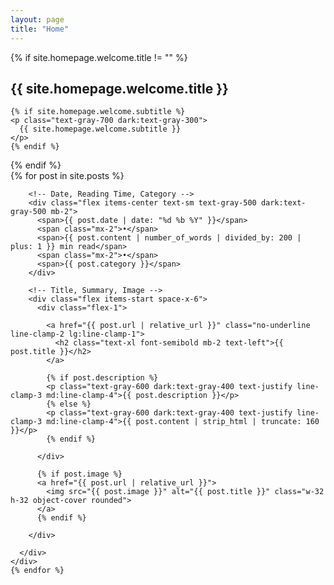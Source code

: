 ```yaml
---
layout: page
title: "Home"
---
```


<div class="max-w-prose mx-auto text-center">

  {% if site.homepage.welcome.title != "" %}
  <!-- Welcome Message -->
  <div class="py-6 px-6 mb-8">
    <h2 class="text-2xl font-bold mb-2">{{ site.homepage.welcome.title }}</h2>

    {% if site.homepage.welcome.subtitle %}
    <p class="text-gray-700 dark:text-gray-300">
      {{ site.homepage.welcome.subtitle }}
    </p>
    {% endif %}

  </div>
  {% endif %}

  <div class="space-y-12">
    {% for post in site.posts %}
    <div class="flex items-start space-x-6">
      <div class="flex-1">

        <!-- Date, Reading Time, Category -->
        <div class="flex items-center text-sm text-gray-500 dark:text-gray-500 mb-2">
          <span>{{ post.date | date: "%d %b %Y" }}</span>
          <span class="mx-2">•</span>
          <span>{{ post.content | number_of_words | divided_by: 200 | plus: 1 }} min read</span>
          <span class="mx-2">•</span>
          <span>{{ post.category }}</span>
        </div>

        <!-- Title, Summary, Image -->
        <div class="flex items-start space-x-6">
          <div class="flex-1">

            <a href="{{ post.url | relative_url }}" class="no-underline line-clamp-2 lg:line-clamp-1">
              <h2 class="text-xl font-semibold mb-2 text-left">{{ post.title }}</h2>
            </a>

            {% if post.description %}
            <p class="text-gray-600 dark:text-gray-400 text-justify line-clamp-3 md:line-clamp-4">{{ post.description }}</p>
            {% else %}
            <p class="text-gray-600 dark:text-gray-400 text-justify line-clamp-3 md:line-clamp-4">{{ post.content | strip_html | truncate: 160 }}</p>
            {% endif %}

          </div>

          {% if post.image %}
          <a href="{{ post.url | relative_url }}">
            <img src="{{ post.image }}" alt="{{ post.title }}" class="w-32 h-32 object-cover rounded">
          </a>
          {% endif %}

        </div>

      </div>
    </div>
    {% endfor %}

  </div>
</div>